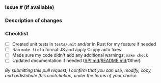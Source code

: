 ### Issue # (if available)

<!--  **Please post the link to the resolved issue** -->

### Description of changes

<!-- **Please explain what your changes does** -->

### Checklist

- [ ] Created unit tests in `tests/unit` and/or in Rust for my feature if needed
- [ ] Ran `make fix` to format JS and apply Clippy auto fixes
- [ ] Made sure my code didn't add any additional warnings: `make check`
- [ ] Updated documentation if needed ([API.md](API.md)/[README.md](README.md)/Other)

_By submitting this pull request, I confirm that you can use, modify, copy, and redistribute this contribution, under the terms of your choice._
